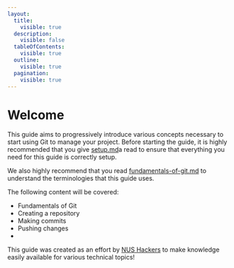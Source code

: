 ```yaml
---
layout:
  title:
    visible: true
  description:
    visible: false
  tableOfContents:
    visible: true
  outline:
    visible: true
  pagination:
    visible: true
---
```


# Welcome

This guide aims to progressively introduce various concepts necessary to start using Git to manage your project. Before starting the guide, it is highly recommended that you give [setup.md](setup.md "mention")a read to ensure that everything you need for this guide is correctly setup.

We also highly recommend that you read [fundamentals-of-git.md](fundamental-concepts/fundamentals-of-git.md "mention") to understand the terminologies that this guide uses.

The following content will be covered:

* Fundamentals of Git
* Creating a repository
* Making commits
* Pushing changes
*

This guide was created as an effort by [NUS Hackers](http://nushackers.org/) to make knowledge easily available for various technical topics!
